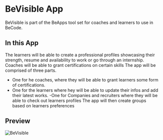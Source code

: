 # BeVisible App

BeVisible is part of the BeApps tool set for coaches and learners to use in BeCode.

## In this App

The learners will be able to create a professional profiles showcasing their strength,
resume and availability to work or go through an internship.
Coaches will be able to grant certifications on certain skills
The app will be comprised of three parts.

- One for he coaches, where they will be able to grant learners some form of certifications.
- One for the learners where hey will be able to update their infos and add their latest
  works.
  -One for Companies and recruiters where they will be able to check out learners profiles
  The app will then create groups based on learners preferences

## Preview 
![BeVisible](".src/Assets/BeVisble")
